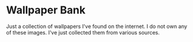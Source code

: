 # Wallpaper Bank
Just a collection of wallpapers I've found on the internet. I do not own any of these images. I've just collected them from various sources.
